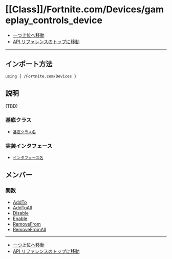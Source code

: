# [[Class]]/Fortnite.com/Devices/gameplay_controls_device

- [一つ上位へ移動](../main.md)
- [API リファレンスのトップに移動](../../../main.md)

---

## インポート方法

```verse
using { /Fortnite.com/Devices }
```

## 説明

(TBD)

### 基底クラス

- [`基底クラス名`]()

### 実装インタフェース

- [`インタフェース名`]()

## メンバー

### 関数

- [AddTo](./F_AddTo/main.md)
- [AddToAll](./F_AddToAll/main.md)
- [Disable](./F_Disable/main.md)
- [Enable](./F_Enable/main.md)
- [RemoveFrom](./F_RemoveFrom/main.md)
- [RemoveFromAll](./F_RemoveFromAll/main.md)

---

- [一つ上位へ移動](../main.md)
- [API リファレンスのトップに移動](../../../main.md)
